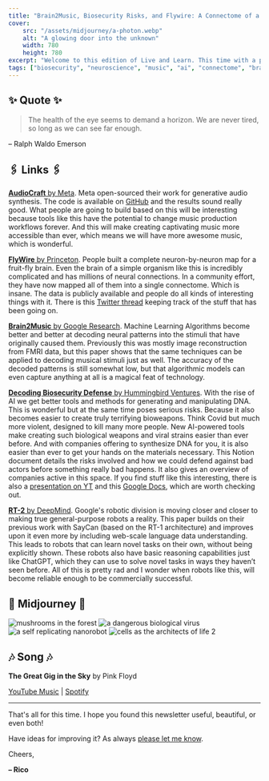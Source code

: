 ```yaml
---
title: "Brain2Music, Biosecurity Risks, and Flywire: A Connectome of a Fruit Fly Brain"
cover:
    src: "/assets/midjourney/a-photon.webp"
    alt: "A glowing door into the unknown"
    width: 780
    height: 780
excerpt: "Welcome to this edition of Live and Learn. This time with a paper decoding neural stimuli into music, some resources that dive into the risks that AI and other recent advances will bring to the world of biosecurity, a complete connectome of a fruit fly brain, and more. As always, I hope you enjoy this edition of Live and Learn."
tags: ["biosecurity", "neuroscience", "music", "ai", "connectome", "brain", "brain2music", "papers", "research", "newsletter"]
---
```


## ✨ Quote ✨

> The health of the eye seems to demand a horizon. We are never tired, so long as we can see far enough.

– Ralph Waldo Emerson 

## 🖇️ Links 🖇️

[**AudioCraft** by Meta](https://ai.meta.com/blog/audiocraft-musicgen-audiogen-encodec-generative-ai-audio/). Meta open-sourced their work for generative audio synthesis. The code is available on [GitHub](https://github.com/facebookresearch/audiocraft) and the results sound really good. What people are going to build based on this will be interesting because tools like this have the potential to change music production workflows forever. And this will make creating captivating music more accessible than ever, which means we will have more awesome music, which is wonderful. 

[**FlyWire** by Princeton](https://www.youtube.com/watch?v=nRNcRZGC_TE). People built a complete neuron-by-neuron map for a fruit-fly brain. Even the brain of a simple organism like this is incredibly complicated and has millions of neural connections. In a community effort, they have now mapped all of them into a single connectome. Which is insane. The data is publicly available and people do all kinds of interesting things with it. There is this [Twitter thread](https://twitter.com/sdorkenw/status/1674859033076072448) keeping track of the stuff that has been going on. 

[**Brain2Music** by Google Research](https://google-research.github.io/seanet/brain2music/). Machine Learning Algorithms become better and better at decoding neural patterns into the stimuli that have originally caused them. Previously this was mostly image reconstruction from FMRI data, but this paper shows that the same techniques can be applied to decoding musical stimuli just as well. The accuracy of the decoded patterns is still somewhat low, but that algorithmic models can even capture anything at all is a magical feat of technology.

[**Decoding Biosecurity Defense** by Hummingbird Ventures](https://hummingbirdventures.notion.site/hummingbirdventures/Decoding-Biosecurity-Biodefense-33c0a42d440345b9be9eda18c3814060). With the rise of AI we get better tools and methods for generating and manipulating DNA. This is wonderful but at the same time poses serious risks. Because it also becomes easier to create truly terrifying bioweapons. Think Covid but much more violent, designed to kill many more people. New AI-powered tools make creating such biological weapons and viral strains easier than ever before. And with companies offering to synthesize DNA for you, it is also easier than ever to get your hands on the materials necessary. This Notion document details the risks involved and how we could defend against bad actors before something really bad happens. It also gives an overview of companies active in this space. If you find stuff like this interesting, there is also a [presentation on YT](https://www.youtube.com/watch?v=Y5Xv-rmmsmY) and this [Google Docs](https://docs.google.com/document/d/1joiUQepouUFpIJtvaJ-yUr_oadJr0FuRrX9apvWLOLw/edit), which are worth checking out. 

[**RT-2** by DeepMind](https://www.deepmind.com/blog/rt-2-new-model-translates-vision-and-language-into-action). Google's robotic division is moving closer and closer to making true general-purpose robots a reality. This paper builds on their previous work with SayCan (based on the RT-1 architecture) and improves upon it even more by including web-scale language data understanding. This leads to robots that can learn novel tasks on their own, without being explicitly shown. These robots also have basic reasoning capabilities just like ChatGPT, which they can use to solve novel tasks in ways they haven’t seen before. All of this is pretty rad and I wonder when robots like this, will become reliable enough to be commercially successful.

## 🌌 Midjourney 🌌

![mushrooms in the forest](/assets/midjourney/mushrooms-in-a-forest-in-the-morning.webp)
![a dangerous biological virus](/assets/midjourney/a-dangerous-biological-virus.webp)
![a self replicating nanorobot](/assets/midjourney/a-self-replicating-nanorobot.webp)
![cells as the architects of life 2](/assets/midjourney/cells-as-the-architects-of-life-2.webp)

## 🎶 Song 🎶

**The Great Gig in the Sky** by Pink Floyd 

[YouTube Music](https://music.youtube.com/watch?v=mPGv8L3a_sY) | [Spotify](https://open.spotify.com/track/2TjdnqlpwOjhijHCwHCP2d)

---

That's all for this time. I hope you found this newsletter useful, beautiful, or even both!

Have ideas for improving it? As always [please let me know](https://airtable.com/shro1VeyG4lkNXkx2). 

Cheers,

**– Rico**
